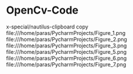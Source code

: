 # OpenCv-Code
x-special/nautilus-clipboard
copy
file:///home/paras/PycharmProjects/Figure_1.png
file:///home/paras/PycharmProjects/Figure_2.png
file:///home/paras/PycharmProjects/Figure_3.png
file:///home/paras/PycharmProjects/Figure_5.png
file:///home/paras/PycharmProjects/Figure_6.png
file:///home/paras/PycharmProjects/Figure_7.png
